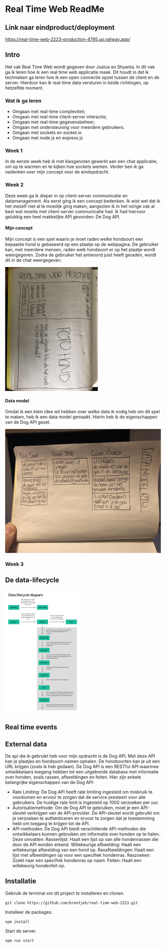 # Real Time Web ReadMe

## Link naar eindproduct/deployment
https://real-time-web-2223-production-4795.up.railway.app/

## Intro
Het vak Real Time Web wordt gegeven door Justus en Shyanta. In dit vak ga ik leren hoe ik een real time web applicatie maak. Dit houdt in dat ik technieken ga leren hoe ik een open connectie opzet tussen de client en de server. Hierdoor kan ik real-time data versturen in beide richtingen, op hetzelfde moment.

### Wat ik ga leren
- Omgaan met real-time complexiteit;
- Omgaan met real-time client-server interactie;
- Omgaan met real-time gegevensbeheer;
- Omgaan met ondersteuning voor meerdere gebruikers.
- Omgaan met sockets en socket.io
- Omgaan met node js en express js

### Week 1
In de eerste week heb ik met klasgenoten gewerkt aan een chat applicatie, om op te warmen en te kijken hoe sockets werken. Verder ben ik ga nadenken over mijn concept voor de eindopdracht.

### Week 2
Deze week ga ik dieper in op client-server communicatie en datamanagement.
Als eerst ging ik een concept bedenken. Ik wist wel dat ik het mezelf niet al te moeilijk ging maken, aangezien ik in het vorige vak al best wat moeite met client-server communicatie had. Ik had hiervoor gelukkig een heel makkelijke API gevonden: De Dog API.

#### Mijn concept
Mijn concept is een spel waarin je moet raden welke hondsoort een bepaalde hond is gebaseerd op een plaatje op de webpagina. De gebruiker kan, met meerdere mensen, raden welk hondsoort er op het plaatje wordt weergegeven. Zodra de gebruiker het antwoord juist heeft geraden, wordt dit in de chat weergegeven.

<img src="concept.jpg" height=400px>

#### Data model
Omdat ik een klein idee wil hebben over welke data ik nodig heb om dit spel te maken, heb ik een data model gemaakt. Hierin heb ik de eigenschappen van de Dog API gezet.

<img src="data-model.jpg" height=400px>

### Week 3



## De data-lifecycle

<img src="data-lifecycle-diagram.jpg" height=400px>

## Real time events

## External data
De api die ik gebruikt heb voor mijn opdracht is de Dog API. Met deze API kan je plaatjes en hondsoort-namen ophalen. De hondsoorten kan je uit een URL krijgen (zoals ik heb gedaan). De Dog API is een RESTful API waarmee ontwikkelaars toegang hebben tot een uitgebreide database met informatie over honden, zoals rassen, afbeeldingen en feiten. Hier zijn enkele belangrijke eigenschappen van de Dog API:
- Rate Limiting: De Dog API heeft rate limiting ingesteld om misbruik te voorkomen en ervoor te zorgen dat de service presteert voor alle gebruikers. De huidige rate limit is       ingesteld op 1000 verzoeken per uur.
- Autorisatiemethode: Om de Dog API te gebruiken, moet je een API-sleutel verkrijgen van de API-provider. De API-sleutel wordt gebruikt om je verzoeken te authenticeren en ervoor   te zorgen dat je toestemming hebt om toegang te krijgen tot de API.
- API-methoden: De Dog API biedt verschillende API-methoden die ontwikkelaars kunnen gebruiken om informatie over honden op te halen. Deze omvatten: 
  Rassenlijst: Haalt een lijst op van alle hondenrassen die door de API worden erkend.
  Willekeurige afbeelding: Haalt een willekeurige afbeelding van een hond op.
  Rasafbeeldingen: Haalt een lijst met afbeeldingen op voor een specifiek hondenras.
  Raszoeken: Zoekt naar een specifiek hondenras op naam.
  Feiten: Haalt een willekeurig hondenfeit op.
 
## Installatie
Gebruik de terminal om dit project te installeren en clonen.
```
git clone https://github.com/brentjeh/real-time-web-2223.git
```

Installeer de packages.
```
npm install
```

Start de server.
```
npm run start
```
